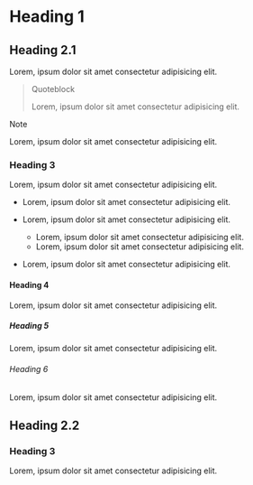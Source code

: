 # Heading 1

## Heading 2.1

Lorem, ipsum dolor sit amet consectetur adipisicing elit.

> Quoteblock
>
> Lorem, ipsum dolor sit amet consectetur adipisicing elit.



> [!Note] 
>
> Lorem, ipsum dolor sit amet consectetur adipisicing elit.



### Heading 3

Lorem, ipsum dolor sit amet consectetur adipisicing elit.

- Lorem, ipsum dolor sit amet consectetur adipisicing elit.
- Lorem, ipsum dolor sit amet consectetur adipisicing elit.
	- Lorem, ipsum dolor sit amet consectetur adipisicing elit.
	- Lorem, ipsum dolor sit amet consectetur adipisicing elit.

- Lorem, ipsum dolor sit amet consectetur adipisicing elit.

#### Heading 4

Lorem, ipsum dolor sit amet consectetur adipisicing elit.

##### Heading 5

Lorem, ipsum dolor sit amet consectetur adipisicing elit.

###### Heading 6

Lorem, ipsum dolor sit amet consectetur adipisicing elit.



## Heading 2.2

### Heading 3

Lorem, ipsum dolor sit amet consectetur adipisicing elit.
